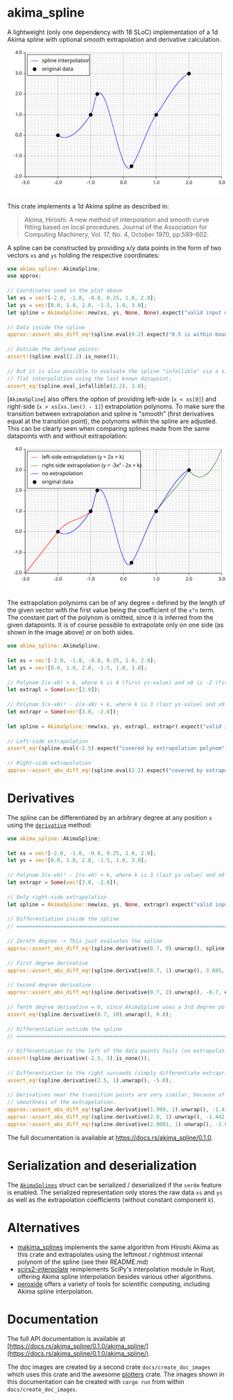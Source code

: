akima_spline
============

[`AkimaSplines`]: https://docs.rs/var_quantity/0.1.0/akima_spline/struct.AkimaSpline.html
[`derivative`]: https://docs.rs/var_quantity/0.1.0/akima_spline/struct.AkimaSpline.html#method.derivative

A lightweight (only one dependency with 18 SLoC) implementation of a 1d Akima
spline with optional smooth extrapolation and derivative calculation.

![](docs/readme_example_no_extrap.svg "Akima spline interpolation")

This crate implements a 1d Akima spline as described in:
> Akima, Hiroshi: A new method of interpolation and smooth curve fitting based on
local procedures. Journal of the Association for Computing Machinery, Vol. 17,
No. 4, October 1970, pp.589-602.

A spline can be constructed by providing x/y data points in the form of two
vectors `xs` and `ys` holding the respective coordinates:

```rust
use akima_spline::AkimaSpline;
use approx;

// Coordinates used in the plot above
let xs = vec![-2.0, -1.0, -0.8, 0.25, 1.0, 2.0];
let ys = vec![0.0, 1.0, 2.0, -1.5, 1.0, 3.0];
let spline = AkimaSpline::new(xs, ys, None, None).expect("valid input data");

// Data inside the spline
approx::assert_abs_diff_eq!(spline.eval(0.2).expect("0.5 is within bounds"), -1.582, epsilon=1e-3);

// Outside the defined points:
assert!(spline.eval(2.2).is_none());

// But it is also possible to evaluate the spline "infallible" via a simple 
// flat interpolation using the last known datapoint:
assert_eq!(spline.eval_infallible(2.2), 3.0);
```

[`AkimaSpline`] also offers the option of providing left-side (`x < xs[0]`)
and right-side (`x > xs[xs.len() - 1]`) extrapolation polynoms. To make sure the
transition between extrapolation and spline is "smooth" (first derivatives equal
at the transition point), the polynoms within the spline are adjusted. This can
be clearly seen when comparing splines made from the same datapoints with and
without extrapolation:

![](docs/readme_example_extrap.svg "Polynom-based extrapolation")

The extrapolation polynoms can be of any degree `n` defined by the length of the
given vector with the first value being the coefficient of the `x^n` term. The
constant part of the polynom is omitted, since it is inferred from the given
datapoints. It is of course possible to extrapolate only on one side (as shown
in the image above) or on both sides.

```rust
use akima_spline::AkimaSpline;

let xs = vec![-2.0, -1.0, -0.8, 0.25, 1.0, 2.0];
let ys = vec![0.0, 1.0, 2.0, -1.5, 1.0, 3.0];

// Polynom 2(x-x0) + k, where k is 0 (first ys-value) and x0 is -2 (first xs-value)
let extrapl = Some(vec![2.0]);

// Polynom 3(x-x0)² - 2(x-x0) + k, where k is 3 (last ys-value) and x0 is 2 (last xs-value)
let extrapr = Some(vec![3.0, -2.0]); 

let spline = AkimaSpline::new(xs, ys, extrapl, extrapr).expect("valid input data");

// Left-side extrapolation
assert_eq!(spline.eval(-2.5).expect("covered by extrapolation polynom"), -1.0);

// Right-side extrapolation
approx::assert_abs_diff_eq!(spline.eval(2.2).expect("covered by extrapolation polynom"), 2.48, epsilon=1e-3);
```

# Derivatives

The spline can be differentiated by an arbitrary degree at any position `x`
using the [`derivative`] method:

```rust
use akima_spline::AkimaSpline;

let xs = vec![-2.0, -1.0, -0.8, 0.25, 1.0, 2.0];
let ys = vec![0.0, 1.0, 2.0, -1.5, 1.0, 3.0];

// Polynom 3(x-x0)² - 2(x-x0) + k, where k is 3 (last ys-value) and x0 is 2 (last xs-value)
let extrapr = Some(vec![3.0, -2.0]); 

// Only right-side extrapolation
let spline = AkimaSpline::new(xs, ys, None, extrapr).expect("valid input data");

// Differentiation inside the spline
// =============================================================================

// Zeroth degree -> This just evaluates the spline
approx::assert_abs_diff_eq!(spline.derivative(0.7, 0).unwrap(), spline.eval(0.7).unwrap(), epsilon=1e-3); 

// First degree derivative
approx::assert_abs_diff_eq!(spline.derivative(0.7, 1).unwrap(), 3.695, epsilon=1e-3);

// Second degree derivative
approx::assert_abs_diff_eq!(spline.derivative(0.7, 2).unwrap(), -0.7, epsilon=1e-3);

// Tenth degree derivative = 0, since AkimaSpline uses a 3rd degree polynom internally
assert_eq!(spline.derivative(0.7, 10).unwrap(), 0.0); 

// Differentiation outside the spline
// =============================================================================

// Differentiation to the left of the data points fails (no extrapolation defined)
assert!(spline.derivative(-2.5, 1).is_none()); 

// Differentiation to the right succeeds (simply differentiate extrapr)
assert_eq!(spline.derivative(2.5, 1).unwrap(), -5.0); 

// Derivatives near the transition points are very similar, because of the enforced
// smoothness of the extrapolation.
approx::assert_abs_diff_eq!(spline.derivative(1.999, 1).unwrap(), -1.43, epsilon=1e-3);
approx::assert_abs_diff_eq!(spline.derivative(2.0, 1).unwrap(), -1.442, epsilon=1e-3);
approx::assert_abs_diff_eq!(spline.derivative(2.0001, 1).unwrap(), -2.05, epsilon=1e-3);

```

The full documentation is available at <https://docs.rs/akima_spline/0.1.0>.

# Serialization and deserialization

The [`AkimaSplines`] struct can be serialized / deserialized if the `serde`
feature is enabled. The serialized representation only stores the raw data
`xs` and `ys` as well as the extrapolation coefficients (without constant
component `k`).

# Alternatives

- [makima_splines](https://crates.io/crates/makima_spline) implements the same
algorithm from Hiroshi Akima as this crate and extrapolates using the leftmost /
rightmost internal polynom of the spline (see their README.md)
- [scirs2-interpolate](https://crates.io/crates/scirs2-interpolate) reimplements
SciPy's interpolation module in Rust, offering Akima spline interpolation
besides various other algorithms.
- [peroxide](https://crates.io/crates/peroxide) offers a variety of tools for
scientific computing, including Akima spline interpolation.

# Documentation

The full API documentation is available at
[https://docs.rs/akima_spline/0.1.0/akima_spline/](https://docs.rs/akima_spline/0.1.0/akima_spline/).

The doc images are created by a second crate `docs/create_doc_images` which uses
this crate and the awesome [plotters](https://crates.io/crates/plotters) crate.
The images shown in this documentation can be created with `cargo run` from
within `docs/create_doc_images`.